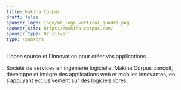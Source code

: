 ```yaml
---
title: Makina Corpus
draft: false
sponsor_logo: logo/mc_logo_vertical_quadri.png
sponsor_site: https://makina-corpus.com/
sponsor_type: 02_silver
type: sponsors
---
```

 L'open source et l'innovation pour créer vos applications

Société de services en ingénierie logicielle, Makina Corpus conçoit, développe et intègre des applications web et mobiles innovantes, en s’appuyant exclusivement sur des logiciels libres.